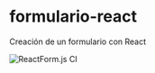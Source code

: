 # formulario-react
Creación de un formulario con React

![ReactForm.js CI](https://github.com/Erica1912/formulario-react/workflows/ReactForm.js%20CI/badge.svg)
